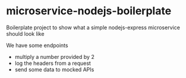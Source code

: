 # microservice-nodejs-boilerplate
Boilerplate project to show what a simple nodejs-express microservice should look like

We have some endpoints
* multiply a number provided by 2
* log the headers from a request
* send some data to mocked APIs
